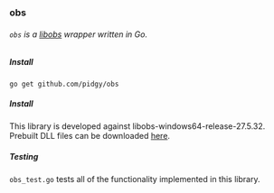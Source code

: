 ### obs 

###### `obs` is a [libobs](https://docs.obsproject.com/) wrapper written in Go. 

##### Install
```
go get github.com/pidgy/obs
```

##### Install
This library is developed against libobs-windows64-release-27.5.32. Prebuilt DLL files can be downloaded [here](https://obsstudios3.streamlabs.com/libobs-windows64-release-27.5.32.7z).

##### Testing
`obs_test.go` tests all of the functionality implemented in this library.